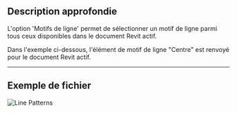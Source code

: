 ## Description approfondie
L'option 'Motifs de ligne' permet de sélectionner un motif de ligne parmi tous ceux disponibles dans le document Revit actif.

Dans l'exemple ci-dessous, l'élément de motif de ligne "Centre" est renvoyé pour le document Revit actif.
___
## Exemple de fichier

![Line Patterns](./DSRevitNodesUI.LinePatterns_img.jpg)
